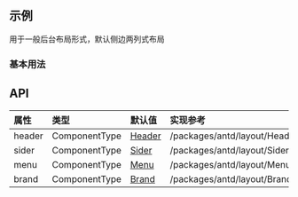 ## 示例

用于一般后台布局形式，默认侧边两列式布局

### 基本用法

## API

| 属性   | 类型          | 默认值              | 实现参考                         |
| :----- | :------------ | :------------------ | :------------------------------- |
| header | ComponentType | [Header](Header.md) | /packages/antd/layout/Header.tsx |
| sider  | ComponentType | [Sider](Sider.md)   | /packages/antd/layout/Sider.tsx  |
| menu   | ComponentType | [Menu](Menu.md)     | /packages/antd/layout/Menu.tsx   |
| brand  | ComponentType | [Brand](Brand.md)   | /packages/antd/layout/Brand.tsx  |
